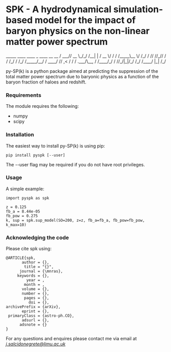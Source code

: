 # SPK - A hydrodynamical simulation-based model for the impact of baryon physics on the non-linear matter power spectrum
<p align="center">
                          _____ ____   ____   _ 
        ____  __  __     / ___// __ \_/_/ /__| |
       / __ \/ / / /_____\__ \/ /_/ / // //_// /
      / /_/ / /_/ /_____/__/ / ____/ // ,<  / / 
     / .___/\__, /     /____/_/   / //_/|_|/_/  
    /_/    /____/                 |_|    /_/    
</p>

py-SP(k) is a python package aimed at predicting the suppression of the total matter power spectrum due to baryonic physics as a function of the baryon fraction of haloes and redshift.

### Requirements

The module requires the following:

- numpy
- scipy

### Installation

The easiest way to install py-SP(k) is using pip:

```
pip install pyspk [--user]
```

The --user flag may be required if you do not have root privileges.

### Usage

A simple example:

```
import pyspk as spk

z = 0.125
fb_a = 8.44e-05
fb_pow = 0.275
k, sup = spk.sup_model(SO=200, z=z, fb_a=fb_a, fb_pow=fb_pow, k_max=10)

```


### Acknowledging the code

Please cite spk using:


```
@ARTICLE{spk,
       author = {},
        title = "{}",
      journal = {\mnras},
     keywords = {},
         year = ,
        month = ,
       volume = {},
       number = {},
        pages = {},
          doi = {},
archivePrefix = {arXiv},
       eprint = {},
 primaryClass = {astro-ph.CO},
       adsurl = {},
      adsnote = {}
}
```
For any questions and enquires please contact me via email at *j.salcidonegrete@ljmu.ac.uk*


